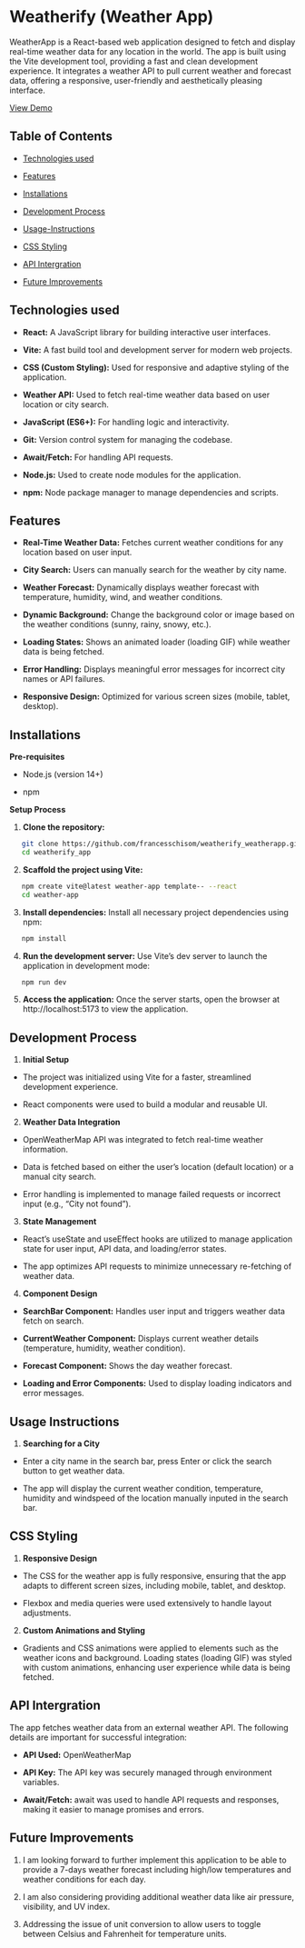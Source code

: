 # Weatherify (Weather App)

WeatherApp is a React-based web application designed to fetch and display real-time weather data for any location in the world. The app is built using the Vite development tool, providing a fast and clean development experience. It integrates a weather API to pull current weather and forecast data, offering a responsive, user-friendly and aesthetically pleasing interface.

 <a href="https://www.youtube.com/watch?v=r4bw6uGxC4Y">View Demo</a>

 ## Table of Contents

 - <a href="https://github.com/francesschisom/weatherify_weatherapp/blob/main/README.md#technologies-used">Technologies used</a>

- <a href="https://github.com/francesschisom/weatherify_weatherapp/blob/main/README.md#features">Features</a>

- <a href="https://github.com/francesschisom/weatherify_weatherapp/blob/main/README.md#installations">Installations</a>

- <a href="https://github.com/francesschisom/weatherify_weatherapp/blob/main/README.md#development-process">Development Process</a>

- <a href="https://github.com/francesschisom/weatherify_weatherapp/blob/main/README.md#usage-instructions">Usage-Instructions</a>

- <a href="https://github.com/francesschisom/weatherify_weatherapp/blob/main/README.md#css-styling">CSS Styling</a>

- <a href="https://github.com/francesschisom/weatherify_weatherapp/blob/main/README.md#api-intergration">API Intergration</a>

- <a href="https://github.com/francesschisom/weatherify_weatherapp/blob/main/README.md#future-improvements">Future Improvements</a>

 ## Technologies used

-  **React:** A JavaScript library for building interactive user interfaces.

-  **Vite:** A fast build tool and development server for modern web projects.

-  **CSS (Custom Styling):** Used for responsive and adaptive styling of the application.

-  **Weather API:** Used to fetch real-time weather data based on user location or city search.

-  **JavaScript (ES6+):** For handling logic and interactivity.

-  **Git:** Version control system for managing the codebase.

-  **Await/Fetch:** For handling API requests.

-  **Node.js:** Used to create node modules for the application.

-  **npm:** Node package manager to manage dependencies and scripts.

## Features

- **Real-Time Weather Data:** Fetches current weather conditions for any location based on user input.

- **City Search:** Users can manually search for the weather by city name.

- **Weather Forecast:** Dynamically displays weather forecast with temperature, humidity, wind, and weather conditions.

- **Dynamic Background:** Change the background color or image based on the weather conditions (sunny, rainy, snowy, etc.).

- **Loading States:** Shows an animated loader (loading GIF) while weather data is being fetched.

- **Error Handling:** Displays meaningful error messages for incorrect city names or API failures.

- **Responsive Design:** Optimized for various screen sizes (mobile, tablet, desktop).

## Installations

**Pre-requisites**

- Node.js (version 14+)

- npm 

**Setup Process**

1. **Clone the repository:**

```bash
   git clone https://github.com/francesschisom/weatherify_weatherapp.git
   cd weatherify_app
   ```

2. **Scaffold the project using Vite:**

```bash
   npm create vite@latest weather-app template-- --react
   cd weather-app
   ```

3. **Install dependencies:** Install all necessary project dependencies using npm:

```bash
   npm install
   ```

4. **Run the development server:** Use Vite’s dev server to launch the application in development mode:

```bash
   npm run dev
   ```

5. **Access the application:** Once the server starts, open the browser at http://localhost:5173 to view the application.


## Development Process

1. **Initial Setup**

- The project was initialized using Vite for a faster, streamlined development experience.

- React components were used to build a modular and reusable UI.

2. **Weather Data Integration**

- OpenWeatherMap API was integrated to fetch real-time weather information.

-  Data is fetched based on either the user’s location (default location) or a manual city search.

-  Error handling is implemented to manage failed requests or incorrect input (e.g., “City not found”).

3. **State Management**

- React’s useState and useEffect hooks are utilized to manage application state for user input, API data, and loading/error states.

- The app optimizes API requests to minimize unnecessary re-fetching of weather data.

4. **Component Design**

- **SearchBar Component:** Handles user input and triggers weather data fetch on search.

- **CurrentWeather Component:** Displays current weather details (temperature, humidity, weather condition).

- **Forecast Component:** Shows the day weather forecast.

- **Loading and Error Components:** Used to display loading indicators and error messages.

## Usage Instructions

1. **Searching for a City**

- Enter a city name in the search bar, press Enter or click the search button to get weather data.

- The app will display the current weather condition, temperature, humidity and windspeed of the location manually inputed in the search bar.

## CSS Styling

1. **Responsive Design**

- The CSS for the weather app is fully responsive, ensuring that the app adapts to different screen sizes, including mobile, tablet, and desktop.

- Flexbox and media queries were used extensively to handle layout adjustments.

2. **Custom Animations and Styling**

- Gradients and CSS animations were applied to elements such as the weather icons and background.
Loading states (loading GIF) was styled with custom animations, enhancing user experience while data is being fetched.

## API Intergration

The app fetches weather data from an external weather API. The following details are important for successful integration:

- **API Used:** OpenWeatherMap

- **API Key:** The API key was securely managed through environment variables. 

- **Await/Fetch:** await  was used to handle API requests and responses, making it easier to manage promises and errors.

## Future Improvements

1. I am looking forward to further implement this application to be able to provide a 7-days weather forecast including high/low temperatures and weather conditions for each day.

2. I am also considering providing additional weather data like air pressure, visibility, and UV index. 

3. Addressing the issue of unit conversion to allow users to toggle between Celsius and Fahrenheit for temperature units.


